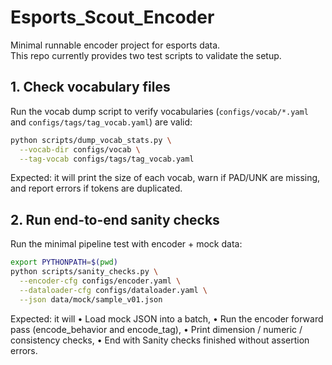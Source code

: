 # Esports_Scout_Encoder
Minimal runnable encoder project for esports data.  
This repo currently provides two test scripts to validate the setup.

## 1. Check vocabulary files

Run the vocab dump script to verify vocabularies (`configs/vocab/*.yaml` and `configs/tags/tag_vocab.yaml`) are valid:

```bash
python scripts/dump_vocab_stats.py \
  --vocab-dir configs/vocab \
  --tag-vocab configs/tags/tag_vocab.yaml
```

Expected: it will print the size of each vocab, warn if PAD/UNK are missing, and report errors if tokens are duplicated.

## 2. Run end-to-end sanity checks

Run the minimal pipeline test with encoder + mock data:

```bash
export PYTHONPATH=$(pwd)
python scripts/sanity_checks.py \
  --encoder-cfg configs/encoder.yaml \
  --dataloader-cfg configs/dataloader.yaml \
  --json data/mock/sample_v01.json
```

Expected: it will
	• Load mock JSON into a batch,
	• Run the encoder forward pass (encode_behavior and encode_tag),
	• Print dimension / numeric / consistency checks,
	• End with Sanity checks finished without assertion errors.
